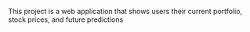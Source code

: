 This project is a web application that shows users their current portfolio, stock prices, and future predictions
